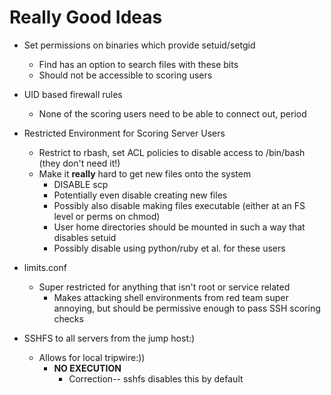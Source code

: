 # Really Good Ideas

* Set permissions on binaries which provide setuid/setgid
  - Find has an option to search files with these bits
  - Should not be accessible to scoring users
  
* UID based firewall rules
  - None of the scoring users need to be able to connect out, period
  
* Restricted Environment for Scoring Server Users
  - Restrict to rbash, set ACL policies to disable access to /bin/bash (they don't need it!)
  - Make it **really** hard to get new files onto the system
    - DISABLE scp
    - Potentially even disable creating new files
    - Possibly also disable making files executable (either at an FS level or perms on chmod)
    - User home directories should be mounted in such a way that disables setuid
    - Possibly disable using python/ruby et al. for these users
    
* limits.conf
  - Super restricted for anything that isn't root or service related
    - Makes attacking shell environments from red team super annoying, but should be permissive enough to pass
    SSH scoring checks

* SSHFS to all servers from the jump host:)
  - Allows for local tripwire:))
    - **NO EXECUTION**
      - Correction-- sshfs disables this by default
